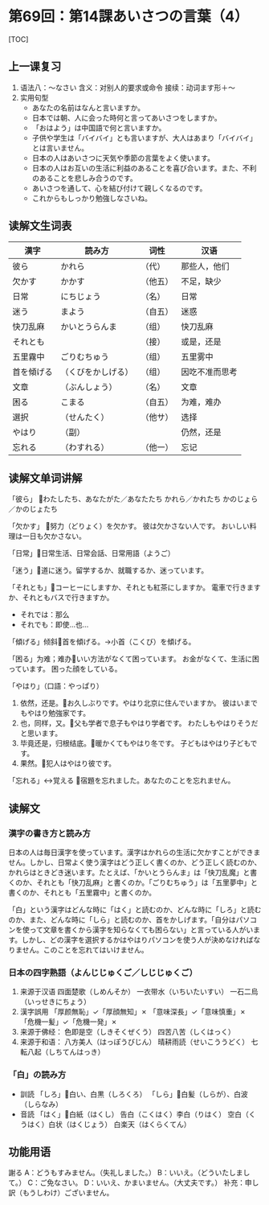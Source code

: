 # 第69回：第14課あいさつの言葉（4）

[TOC]

## 上一课复习

1. 语法八：～なさい
   含义：对别人的要求或命令
   接续：动词ます形＋～
2. 实用句型
   - あなたの名前はなんと言いますか。
   - 日本では朝、人に会った時何と言ってあいさつをしますか。
   - 「おはよう」は中国語で何と言いますか。
   - 子供や学生は「バイバイ」とも言いますが、大人はあまり「バイバイ」とは言いません。
   - 日本の人はあいさつに天気や季節の言葉をよく使います。
   - 日本の人はお互いの生活に利益のあることを喜び合います。また、不利のあることを悲しみ合うのです。
   - あいさつを通して、心を結び付けて親しくなるのです。
   - これからもしっかり勉強しなさいね。

## 读解文生词表

| 漢字       | 読み方             | 词性     | 汉语           |
| ---------- | ------------------ | -------- | -------------- |
| 彼ら       | かれら             | （代）   | 那些人，他们   |
| 欠かす     | かかす             | （他五） | 不足，缺少     |
| 日常       | にちじょう         | （名）   | 日常           |
| 迷う       | まよう             | （自五） | 迷惑           |
| 快刀乱麻   | かいとうらんま     | （组）   | 快刀乱麻       |
| それとも   |                    | （接）   | 或是，还是     |
| 五里霧中   | ごりむちゅう       | （组）   | 五里雾中       |
| 首を傾げる | （くびをかしげる） | （组）   | 因吃不准而思考 |
| 文章       | （ぶんしょう）     | （名）   | 文章           |
| 困る       | こまる             | （自五） | 为难，难办     |
| 選択       | （せんたく）       | （他サ） | 选择           |
| やはり     | （副）             |          | 仍然，还是     |
| 忘れる     | （わすれる）       | （他一） | 忘记           |

## 读解文单词讲解

「彼ら」
📌わたしたち、あなたがた／あなたたち
かれら／かれたち
かのじょら／かのじょたち

「欠かす」
📌努力（どりょく）を欠かす。
彼は欠かさない人です。
おいしい料理は一日も欠かさない。

「日常」📌日常生活、日常会話、日常用語（ようご）

「迷う」📌道に迷う。留学するか、就職するか、迷っています。

「それとも」📌コーヒーにしますか、それとも紅茶にしますか。
電車で行きますか、それともバスで行きますか。

- それでは：那么
- それでも：即使…也…

「傾げる」倾斜📌首を傾げる。→小首（こくび）を傾げる。

「困る」为难；难办📌いい方法がなくて困っています。
お金がなくて、生活に困っています。
困った顔をしている。

「やはり」（口語：やっぱり）

1. 依然，还是。📌お久しぶりです。やはり北京に住んでいますか。
   彼はいまでもやはり勉強家です。
2. 也，同样，又。📌父も学者で息子もやはり学者です。
   わたしもやはりそうだと思います。
3. 毕竟还是，归根结底。📌暖かくてもやはり冬です。
   子どもはやはり子どもです。
4. 果然。📌犯人はやはり彼です。

「忘れる」↔︎覚える
📌宿題を忘れました。あなたのことを忘れません。

## 读解文

### 漢字の書き方と読み方

日本の人は毎日漢字を使っています。漢字はかれらの生活に欠かすことができません。しかし、日常よく使う漢字はどう正しく書くのか、どう正しく読むのか、かれらはときどき迷います。たとえば、「かいとうらんま」は「快刀乱魔」と書くのか、それとも「快刀乱麻」と書くのか。「ごりむちゅう」は「五里夢中」と書くのか、それとも「五里霧中」と書くのか。

「白」という漢字はどんな時に「はく」と読むのか、どんな時に「しろ」と読むのか、また、どんな時に「しら」と読むのか、首をかしげます。「自分はパソコンを使って文章を書くから漢字を知らなくても困らない」と言っている人がいます。しかし、どの漢字を選択するかはやはりパソコンを使う人が決めなければなりません。このことを忘れてはいけません。

### 日本の四字熟語（よんじじゅくご／しじじゅくご）

1. 来源于汉语
   四面楚歌（しめんそか）
   一衣带水（いちいたいすい）
   一石二烏（いっせきにちょう）
2. 漢字誤用
   「厚颜無恥」✓「厚顔無知」✗
   「意味深長」✓「意味慎重」✗
   「危機一髪」✓「危機一発」✗
3. 来源于佛经：
   色即是空（しきそくぜくう）
   四苦八苦（しくはっく）
4. 来源于和语：
   八方美人（はっぽうびじん）
   晴耕雨読（せいこううどく）
   七転八起（しちてんはっき）

### 「白」の読み方

- 訓読
  「しろ」📌白い、白黒（しろくろ）
  「しら」📌白髪（しらが）、白波（しらなみ）
- 音読
  「はく」📌白紙（はくし）
  告白（こくはく）李白（りはく）
  空白（くうはく）白状（はくじょう）
  白楽天（はくらくてん）

## 功能用语

謝る
A：どうもすみません。（失礼しました。）
B：いいえ。（どういたしまして。）
C：ご免なさい。
D：いいえ、かまいません。（大丈夫です。）
补充：申し訳（もうしわけ）ございません。